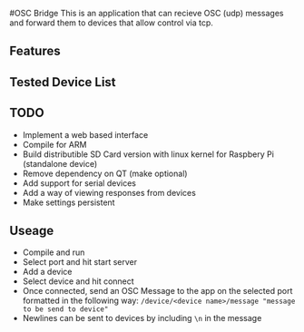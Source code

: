 #OSC Bridge
This is an application that can recieve OSC (udp) messages and forward them to devices that allow control via tcp.

## Features

## Tested Device List

## TODO
+ Implement a web based interface
+ Compile for ARM
+ Build distributible SD Card version with linux kernel for Raspbery Pi (standalone device)
+ Remove dependency on QT (make optional)
+ Add support for serial devices
+ Add a way of viewing responses from devices
+ Make settings persistent

## Useage
+ Compile and run
+ Select port and hit start server
+ Add a device
+ Select device and hit connect
+ Once connected, send an OSC Message to the app on the selected port formatted in the following way:
	````/device/<device name>/message "message to be send to device"````
+ Newlines can be sent to devices by including ````\n```` in the message
